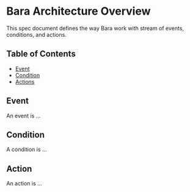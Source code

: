 # Bara Architecture Overview

This spec document defines the way Bara work with stream of events, conditions, and actions.

## Table of Contents

- [Event](#event)
- [Condition](#condition)
- [Actions](#action)

## Event

An event is ...

## Condition

A condition is ...

## Action

An action is ...
